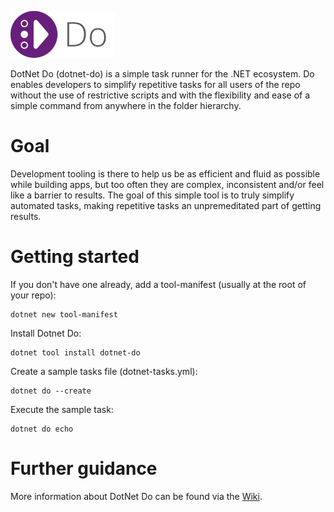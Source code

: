 ![Do icon](do.png)

DotNet Do (dotnet-do) is a simple task runner for the .NET ecosystem. Do enables developers to simplify repetitive tasks for all users of the repo without the use of restrictive scripts and with the flexibility and ease of a simple command from anywhere in the folder hierarchy.

# Goal
Development tooling is there to help us be as efficient and fluid as possible while building apps, but too often they are complex, inconsistent and/or feel like a barrier to results. The goal of this simple tool is to truly simplify automated tasks, making repetitive tasks an unpremeditated part of getting results.

# Getting started

If you don't have one already, add a tool-manifest (usually at the root of your repo):
```
dotnet new tool-manifest
```

Install Dotnet Do:
```
dotnet tool install dotnet-do
```

Create a sample tasks file (dotnet-tasks.yml):
```
dotnet do --create
```

Execute the sample task:
```
dotnet do echo
```

# Further guidance

More information about DotNet Do can be found via the [Wiki](https://github.com/LinqEm/DotNetDo/wiki). 